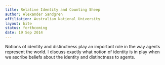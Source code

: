 ```yaml
---
title: Relative Identity and Counting Sheep
author: Alexander Sandgren
affiliation: Australian National University
layout: bite
status: forthcoming
date: 19 Sep 2014
---
```


Notions of identity and distinctness play an important role in the way agents represent the world. I discuss exactly what notion of identity is in play when we ascribe beliefs about the identity and distinctness to agents.
